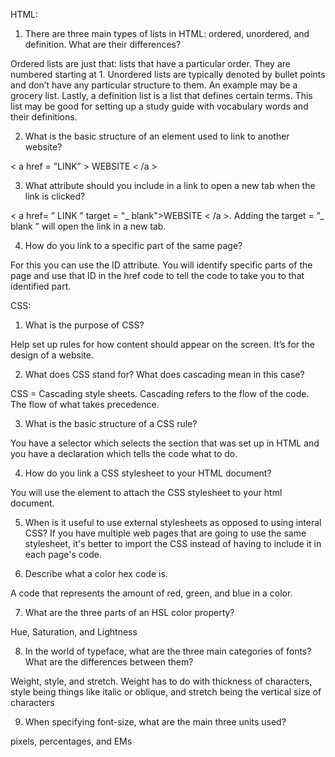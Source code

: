 HTML:

1.  There are three main types of lists in HTML: ordered, unordered, and definition. What are their differences?

Ordered lists are just that: lists that have a particular order. They are numbered starting at 1. Unordered lists are typically denoted by bullet points and don’t have any particular structure to them. An example may be a grocery list. Lastly, a definition list is a list that defines certain terms. This list may be good for setting up a study guide with vocabulary words and their definitions.

2.  What is the basic structure of an element used to link to another website?

< a href = ”LINK” > WEBSITE < /a >

3.  What attribute should you include in a link to open a new tab when the link is clicked?

< a href= ” LINK ” target = "_ blank">WEBSITE < /a >. Adding the target = ”_ blank ” will open the link in a new tab.

4.  How do you link to a specific part of the same page?

For this you can use the ID attribute. You will identify specific parts of the page and use that ID in the href code to tell the code to take you to that identified part.




CSS:

1.  What is the purpose of CSS?

Help set up rules for how content should appear on the screen. It’s for the design of a website.

2.  What does CSS stand for? What does cascading mean in this case?

CSS = Cascading style sheets. Cascading refers to the flow of the code. The flow of what takes precedence.

3.  What is the basic structure of a CSS rule?

You have a selector which selects the section that was set up in HTML and you have a declaration which tells the code what to do.

4.  How do you link a CSS stylesheet to your HTML document?

You will use the <link> element to attach the CSS stylesheet to your html document.

5.  When is it useful to use external stylesheets as opposed to using interal CSS?
If you have multiple web pages that are going to use the same stylesheet, it's better to import the CSS instead of having to include it in each page's code.

6.  Describe what a color hex code is.

A code that represents the amount of red, green, and blue in a color.

7.  What are the three parts of an HSL color property?

Hue, Saturation, and Lightness

8.  In the world of typeface, what are the three main categories of fonts? What are the differences between them?

Weight, style, and stretch. Weight has to do with thickness of characters, style being things like italic or oblique, and stretch being the vertical size of characters

9.  When specifying font-size, what are the main three units used?

pixels, percentages, and EMs
